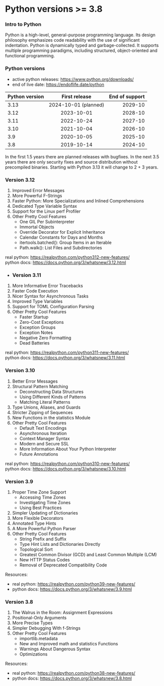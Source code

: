 # Python versions >= 3.8

### Intro to Python
Python is a high-level, general-purpose programming language. Its design philosophy emphasizes code readability with the use of significant indentation. Python is dynamically typed and garbage-collected. It supports multiple programming paradigms, including structured, object-oriented and functional programming.

### Python versions
- active python releases: https://www.python.org/downloads/  
- end of live date: https://endoflife.date/python


| Python version |    First release     | End of support |
|----------------|:--------------------:|---------------:|
| 3.13           | 2024-10-01 (planned) |        2029-10 |
| 3.12           |      2023-10-01      |        2028-10 |
| 3.11           |      2022-10-24      |        2027-10 |
| 3.10           |      2021-10-04      |        2026-10 |
| 3.9            |      2020-10-05      |        2025-10 |
| 3.8            |      2019-10-14      |        2024-10 |
 
In the first 1.5 years there are planned releases with bugfixes. In the next 3.5 years there are only security fixes and source distribution without precompiled binaries. Starting with Python 3.13 it will change to 2 + 3 years.

### Version 3.12
1. Improved Error Messages 
2. More Powerful F-Strings 
3. Faster Python: More Specializations and Inlined Comprehensions 
4. Dedicated Type Variable Syntax 
5. Support for the Linux perf Profiler
6. Other Pretty Cool Features
    - One GIL Per Subinterpreter
    - Immortal Objects
    - Override Decorator for Explicit Inheritance
    - Calendar Constants for Days and Months
    - itertools.batched(): Group Items in an Iterable
    - Path.walk(): List Files and Subdirectories

real python: https://realpython.com/python312-new-features/  
python docs: https://docs.python.org/3/whatsnew/3.12.html  

- ### Version 3.11
1. More Informative Error Tracebacks 
2. Faster Code Execution 
3. Nicer Syntax for Asynchronous Tasks 
4. Improved Type Variables 
5. Support for TOML Configuration Parsing
6. Other Pretty Cool Features
    - Faster Startup
    - Zero-Cost Exceptions
    - Exception Groups
    - Exception Notes
    - Negative Zero Formatting
    - Dead Batteries

real python: https://realpython.com/python311-new-features/  
python docs: https://docs.python.org/3/whatsnew/3.11.html 

### Version 3.10
1. Better Error Messages
2. Structural Pattern Matching 
   - Deconstructing Data Structures 
   - Using Different Kinds of Patterns
   - Matching Literal Patterns
3. Type Unions, Aliases, and Guards
4. Stricter Zipping of Sequences
5. New Functions in the statistics Module
6. Other Pretty Cool Features
   - Default Text Encodings
   - Asynchronous Iteration
   - Context Manager Syntax
   - Modern and Secure SSL
   - More Information About Your Python Interpreter
   - Future Annotations

real python: https://realpython.com/python310-new-features/  
python docs: https://docs.python.org/3/whatsnew/3.10.html

### Version 3.9
1. Proper Time Zone Support 
    - Accessing Time Zones 
    - Investigating Time Zones
    - Using Best Practices 
2. Simpler Updating of Dictionaries 
3. More Flexible Decorators 
4. Annotated Type Hints 
5. A More Powerful Python Parser
6. Other Pretty Cool Features
    - String Prefix and Suffix
    - Type Hint Lists and Dictionaries Directly
    - Topological Sort
    - Greatest Common Divisor (GCD) and Least Common Multiple (LCM)
    - New HTTP Status Codes
    - Removal of Deprecated Compatibility Code

Resources: 
- real python: https://realpython.com/python39-new-features/
- python docs: https://docs.python.org/3/whatsnew/3.9.html

### Version 3.8
1. The Walrus in the Room: Assignment Expressions
2. Positional-Only Arguments 
3. More Precise Types 
4. Simpler Debugging With f-Strings 
5. Other Pretty Cool Features 
    - importlib.metadata
    - New and Improved math and statistics Functions
    - Warnings About Dangerous Syntax
    - Optimizations

Resources: 
- real python: https://realpython.com/python38-new-features/
- python docs: https://docs.python.org/3/whatsnew/3.8.html




  
 

